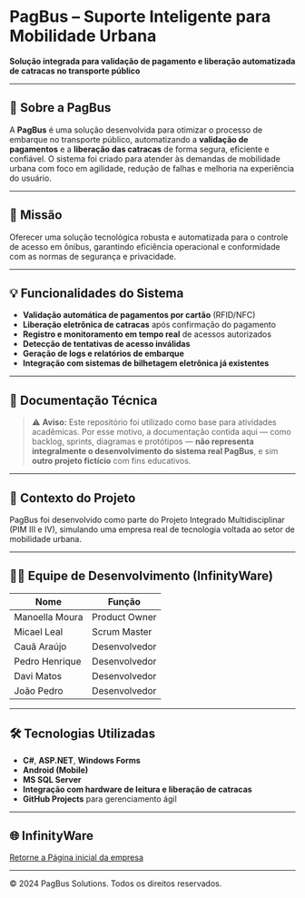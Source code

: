 # **PagBus – Suporte Inteligente para Mobilidade Urbana**
**Solução integrada para validação de pagamento e liberação automatizada de catracas no transporte público**

---

## 📌 Sobre a PagBus

A **PagBus** é uma solução desenvolvida para otimizar o processo de embarque no transporte público, automatizando a **validação de pagamentos** e a **liberação das catracas** de forma segura, eficiente e confiável. O sistema foi criado para atender às demandas de mobilidade urbana com foco em agilidade, redução de falhas e melhoria na experiência do usuário.

---

## 🎯 Missão

Oferecer uma solução tecnológica robusta e automatizada para o controle de acesso em ônibus, garantindo eficiência operacional e conformidade com as normas de segurança e privacidade.

---

## 💡 Funcionalidades do Sistema

- **Validação automática de pagamentos por cartão** (RFID/NFC)  
- **Liberação eletrônica de catracas** após confirmação do pagamento  
- **Registro e monitoramento em tempo real** de acessos autorizados  
- **Detecção de tentativas de acesso inválidas**  
- **Geração de logs e relatórios de embarque**  
- **Integração com sistemas de bilhetagem eletrônica já existentes**

---

## 📁 Documentação Técnica

> ⚠️ **Aviso:** Este repositório foi utilizado como base para atividades acadêmicas. Por esse motivo, a documentação contida aqui — como backlog, sprints, diagramas e protótipos — **não representa integralmente o desenvolvimento do sistema real PagBus**, e sim **outro projeto fictício** com fins educativos.

---

## 🧠 Contexto do Projeto

PagBus foi desenvolvido como parte do Projeto Integrado Multidisciplinar (PIM III e IV), simulando uma empresa real de tecnologia voltada ao setor de mobilidade urbana.

---

## 👨‍💻 Equipe de Desenvolvimento (InfinityWare)

| Nome            | Função            |
|-----------------|-------------------|
| Manoella Moura  | Product Owner     |
| Micael Leal     | Scrum Master      |
| Cauã Araújo     | Desenvolvedor     |
| Pedro Henrique  | Desenvolvedor     |
| Davi Matos      | Desenvolvedor     |
| João Pedro      | Desenvolvedor     |

---

## 🛠️ Tecnologias Utilizadas

- **C#**, **ASP.NET**, **Windows Forms**  
- **Android (Mobile)**  
- **MS SQL Server**  
- **Integração com hardware de leitura e liberação de catracas**  
- **GitHub Projects** para gerenciamento ágil  

---

## 🌐 InfinityWare 

[Retorne a Página inicial da empresa](https://github.com/pimIIIunip)

---

© 2024 PagBus Solutions. Todos os direitos reservados.
